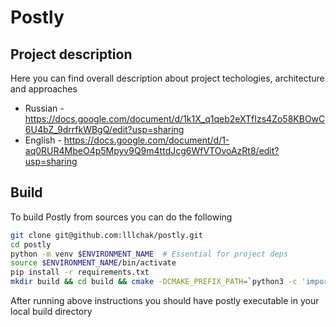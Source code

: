 # Postly

## Project description
Here you can find overall description about project techologies, architecture and approaches
- Russian - https://docs.google.com/document/d/1k1X_q1qeb2eXTfIzs4Zo58KBOwC6U4bZ_9drrfkWBgQ/edit?usp=sharing
- English - https://docs.google.com/document/d/1-aq0RUR4MbeO4p5Mpyv9Q9m4ttdJcg6WfVTOvoAzRt8/edit?usp=sharing

## Build
To build Postly from sources you can do the following
```bash
git clone git@github.com:lllchak/postly.git
cd postly
python -m venv $ENVIRONMENT_NAME  # Essential for project deps
source $ENVIRONMENT_NAME/bin/activate
pip install -r requirements.txt
mkdir build && cd build && cmake -DCMAKE_PREFIX_PATH=`python3 -c 'import torch;print(torch.utils.cmake_prefix_path)'` -DCMAKE_BUILD_TYPE=Release .. && make -j4 && cd ..
```
After running above instructions you should have postly executable in your local build directory
